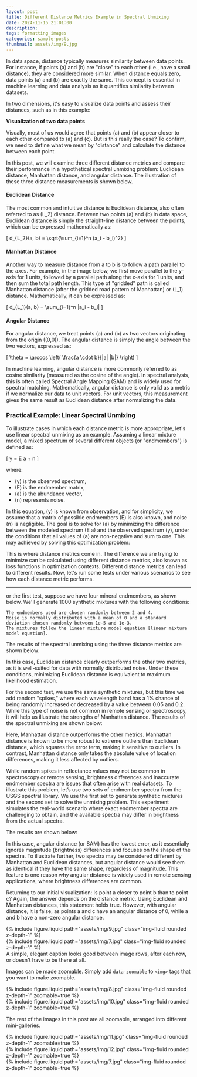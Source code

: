 ```yaml
---
layout: post
title: Different Distance Metrics Example in Spectral Unmixing
date: 2024-11-15 21:01:00
description: 
tags: formatting images
categories: sample-posts
thumbnail: assets/img/9.jpg
---
```

In data space, distance typically measures similarity between data points. For instance, if points \(a\) and \(b\) are "close" to each other (i.e., have a small distance), they are considered more similar. When distance equals zero, data points \(a\) and \(b\) are exactly the same. This concept is essential in machine learning and data analysis as it quantifies similarity between datasets.

In two dimensions, it's easy to visualize data points and assess their distances, such as in this example:

**Visualization of two data points**

Visually, most of us would agree that points \(a\) and \(b\) appear closer to each other compared to \(a\) and \(c\). But is this really the case? To confirm, we need to define what we mean by "distance" and calculate the distance between each point.

In this post, we will examine three different distance metrics and compare their performance in a hypothetical spectral unmixing problem: Euclidean distance, Manhattan distance, and angular distance. The illustration of these three distance measurements is shown below.

#### Euclidean Distance

The most common and intuitive distance is Euclidean distance, also often referred to as \(L_2\) distance. Between two points \(a\) and \(b\) in data space, Euclidean distance is simply the straight-line distance between the points, which can be expressed mathematically as:

\[
d_{L_2}(a, b) = \sqrt{\sum_{i=1}^n (a_i - b_i)^2}
\]

#### Manhattan Distance

Another way to measure distance from a to b is to follow a path parallel to the axes. For example, in the image below, we first move parallel to the y-axis for 1 units, followed by a parallel path along the x-axis for 1 units, and then sum the total path length. This type of "gridded" path is called Manhattan distance (after the gridded road pattern of Manhattan) or \(L_1\) distance. Mathematically, it can be expressed as:

\[
d_{L_1}(a, b) = \sum_{i=1}^n |a_i - b_i|
\]

#### Angular Distance

For angular distance, we treat points \(a\) and \(b\) as two vectors originating from the origin \((0,0)\). The angular distance is simply the angle between the two vectors, expressed as: 

\[
\theta = \arccos \left( \frac{a \cdot b}{\|a\| \|b\|} \right)
\]

In machine learning, angular distance is more commonly referred to as cosine similarity (measured as the cosine of the angle). In spectral analysis, this is often called Spectral Angle Mapping (SAM) and is widely used for spectral matching. Mathematically, angular distance is only valid as a metric if we normalize our data to unit vectors. For unit vectors, this measurement gives the same result as Euclidean distance after normalizing the data.

### Practical Example: Linear Spectral Unmixing

To illustrate cases in which each distance metric is more appropriate, let's use linear spectral unmixing as an example. Assuming a linear mixture model, a mixed spectrum of several different objects (or "endmembers") is defined as: 

\[
y = E a + n
\]

where:
- \(y\) is the observed spectrum,
- \(E\) is the endmember matrix,
- \(a\) is the abundance vector,
- \(n\) represents noise.

In this equation, \(y\) is known from observation, and for simplicity, we assume that a matrix of possible endmembers \(E\) is also known, and noise \(n\) is negligible.
The goal is to solve for \(a\) by minimizing the difference between the modeled spectrum \(E a\) and the observed spectrum \(y\), under the conditions that all values of \(a\) are non-negative and sum to one. This may achieved by solving this optimization problem:



This is where distance metrics come in. The difference we are trying to minimize can be calculated using different distance metrics, also known as loss functions in optimization contexts. Different distance metrics can lead to different results. Now, let's run some tests under various scenarios to see how each distance metric performs.

---

or the first test, suppose we have four mineral endmembers, as shown below. We'll generate 1000 synthetic mixtures with the following conditions:

    The endmembers used are chosen randomly between 2 and 4.
    Noise is normally distributed with a mean of 0 and a standard deviation chosen randomly between 1e-5 and 1e-3.
    The mixtures follow the linear mixture model equation [linear mixture model equation].

The results of the spectral unmixing using the three distance metrics are shown below:

In this case, Euclidean distance clearly outperforms the other two metrics, as it is well-suited for data with normally distributed noise. Under these conditions, minimizing Euclidean distance is equivalent to maximum likelihood estimation.

For the second test, we use the same synthetic mixtures, but this time we add random "spikes," where each wavelength band has a 1% chance of being randomly increased or decreased by a value between 0.05 and 0.2. While this type of noise is not common in remote sensing or spectroscopy, it will help us illustrate the strengths of Manhattan distance. The results of the spectral unmixing are shown below:

Here, Manhattan distance outperforms the other metrics. Manhattan distance is known to be more robust to extreme outliers than Euclidean distance, which squares the error term, making it sensitive to outliers. In contrast, Manhattan distance only takes the absolute value of location differences, making it less affected by outliers.

While random spikes in reflectance values may not be common in spectroscopy or remote sensing, brightness differences and inaccurate endmember spectra are issues that often arise with real datasets. To illustrate this problem, let’s use two sets of endmember spectra from the USGS spectral library. We use the first set to generate synthetic mixtures and the second set to solve the unmixing problem. This experiment simulates the real-world scenario where exact endmember spectra are challenging to obtain, and the available spectra may differ in brightness from the actual spectra.

The results are shown below:

In this case, angular distance (or SAM) has the lowest error, as it essentially ignores magnitude (brightness) differences and focuses on the shape of the spectra. To illustrate further, two spectra may be considered different by Manhattan and Euclidean distances, but angular distance would see them as identical if they have the same shape, regardless of magnitude. This feature is one reason why angular distance is widely used in remote sensing applications, where brightness differences are common.

Returning to our initial visualization: Is point a closer to point b than to point c? Again, the answer depends on the distance metric. Using Euclidean and Manhattan distances, this statement holds true. However, with angular distance, it is false, as points a and c have an angular distance of 0, while a and b have a non-zero angular distance.


<div class="row mt-3">
    <div class="col-sm mt-3 mt-md-0">
        {% include figure.liquid path="assets/img/9.jpg" class="img-fluid rounded z-depth-1" %}
    </div>
    <div class="col-sm mt-3 mt-md-0">
        {% include figure.liquid path="assets/img/7.jpg" class="img-fluid rounded z-depth-1" %}
    </div>
</div>
<div class="caption">
    A simple, elegant caption looks good between image rows, after each row, or doesn't have to be there at all.
</div>

Images can be made zoomable.
Simply add `data-zoomable` to `<img>` tags that you want to make zoomable.

<div class="row mt-3">
    <div class="col-sm mt-3 mt-md-0">
        {% include figure.liquid path="assets/img/8.jpg" class="img-fluid rounded z-depth-1" zoomable=true %}
    </div>
    <div class="col-sm mt-3 mt-md-0">
        {% include figure.liquid path="assets/img/10.jpg" class="img-fluid rounded z-depth-1" zoomable=true %}
    </div>
</div>

The rest of the images in this post are all zoomable, arranged into different mini-galleries.

<div class="row mt-3">
    <div class="col-sm mt-3 mt-md-0">
        {% include figure.liquid path="assets/img/11.jpg" class="img-fluid rounded z-depth-1" zoomable=true %}
    </div>
    <div class="col-sm mt-3 mt-md-0">
        {% include figure.liquid path="assets/img/12.jpg" class="img-fluid rounded z-depth-1" zoomable=true %}
    </div>
    <div class="col-sm mt-3 mt-md-0">
        {% include figure.liquid path="assets/img/7.jpg" class="img-fluid rounded z-depth-1" zoomable=true %}
    </div>
</div>
